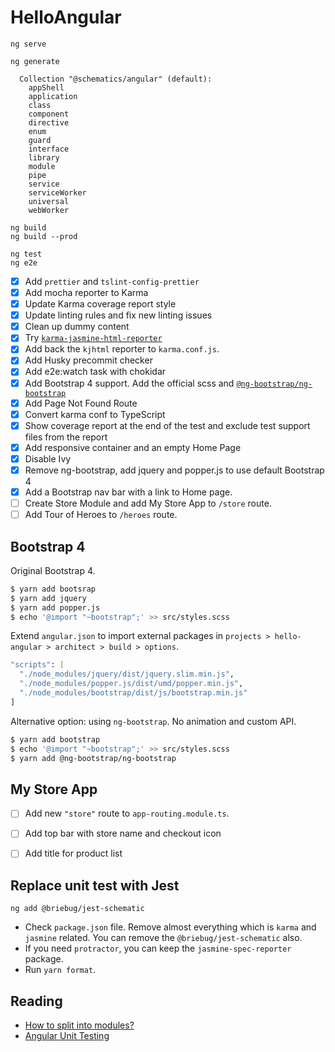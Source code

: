 # HelloAngular

```
ng serve

ng generate

  Collection "@schematics/angular" (default):
    appShell
    application
    class
    component
    directive
    enum
    guard
    interface
    library
    module
    pipe
    service
    serviceWorker
    universal
    webWorker

ng build
ng build --prod

ng test
ng e2e
```

- [x] Add `prettier` and `tslint-config-prettier`
- [x] Add mocha reporter to Karma
- [x] Update Karma coverage report style
- [x] Update linting rules and fix new linting issues
- [x] Clean up dummy content
- [x] Try [`karma-jasmine-html-reporter`](https://github.com/dfederm/karma-jasmine-html-reporter#readme)
- [x] Add back the `kjhtml` reporter to `karma.conf.js`.
- [x] Add Husky precommit checker
- [x] Add e2e:watch task with chokidar
- [x] Add Bootstrap 4 support. Add the official scss and [`@ng-bootstrap/ng-bootstrap`](https://ng-bootstrap.github.io/#/getting-started)
- [x] Add Page Not Found Route
- [x] Convert karma conf to TypeScript
- [x] Show coverage report at the end of the test and exclude test support files from the report
- [x] Add responsive container and an empty Home Page
- [x] Disable Ivy
- [x] Remove ng-bootstrap, add jquery and popper.js to use default Bootstrap 4
- [x] Add a Bootstrap nav bar with a link to Home page.
- [ ] Create Store Module and add My Store App to `/store` route.
- [ ] Add Tour of Heroes to `/heroes` route.

## Bootstrap 4

Original Bootstrap 4.

```zsh
$ yarn add bootsrap
$ yarn add jquery
$ yarn add popper.js
$ echo '@import "~bootstrap";' >> src/styles.scss
```

Extend `angular.json` to import external packages in `projects > hello-angular > architect > build > options`.

```zsh
"scripts": [
  "./node_modules/jquery/dist/jquery.slim.min.js",
  "./node_modules/popper.js/dist/umd/popper.min.js",
  "./node_modules/bootstrap/dist/js/bootstrap.min.js"
]
```


Alternative option: using `ng-bootstrap`. No animation and custom API.

```zsh
$ yarn add bootstrap
$ echo '@import "~bootstrap";' >> src/styles.scss
$ yarn add @ng-bootstrap/ng-bootstrap 
```

## My Store App

- [ ] Add new `"store"` route to `app-routing.module.ts`.
- [ ] Add top bar with store name and checkout icon

- [ ] Add title for product list

## Replace unit test with Jest

```
ng add @briebug/jest-schematic
```

- Check `package.json` file. Remove almost everything which is `karma` and `jasmine` related. You can remove the `@briebug/jest-schematic` also.
- If you need `protractor`, you can keep the `jasmine-spec-reporter` package.
- Run `yarn format`.


## Reading

- [How to split into modules?](https://malcoded.com/posts/angular-fundamentals-modules/)
- [Angular Unit Testing](https://dev.to/wescopeland/easier-angular-unit-testing-4aic)
